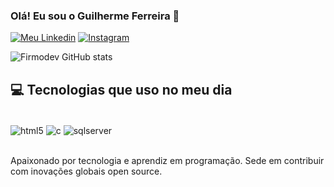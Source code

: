 ### Olá! Eu sou o Guilherme Ferreira 👋
[![Meu Linkedin](https://img.shields.io/badge/LinkedIn-0077B5?style=for-the-badge&logo=linkedin&logoColor=white)](https://www.linkedin.com/in/guilherme-ferreira-firmo-de-sousa-7717b2248/)
[![Instagram](https://img.shields.io/badge/Instagram-%23E4405F.svg?style=for-the-badge&logo=Instagram&logoColor=white)](https://www.instagram.com/_guiferreiraf/)

![Firmodev GitHub stats](https://github-readme-stats.vercel.app/api?username=firmodev&show_icons=true&theme=dracula)

## 💻 Tecnologias que uso no meu dia

<div style="display: inline_block"><br/>
    <img align="center" alt="html5" src="https://img.shields.io/badge/HTML5-E34F26?style=for-the-badge&logo=html5&logoColor=white"/>
    <img align="center" alt="c" src="https://img.shields.io/badge/C-00599C?style=for-the-badge&logo=c&logoColor=white" />
    <img align="center" alt="sqlserver" src="https://img.shields.io/badge/Microsoft_SQL_Server-CC2927?style=for-the-badge&logo=microsoft-sql-server&logoColor=white" />
    
</div><br>  

Apaixonado por tecnologia e aprendiz em programação. Sede em contribuir com inovações globais open source.
